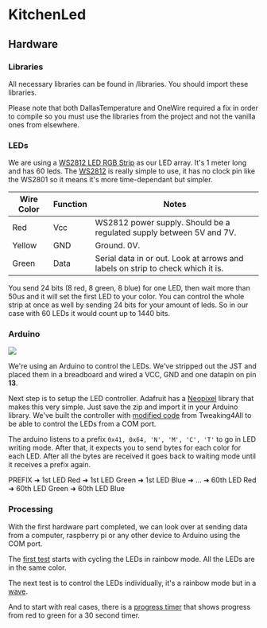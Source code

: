 # KitchenLed

## Hardware

### Libraries

All necessary libraries can be found in /libraries. You should import these libraries. 

Please note that both DallasTemperature and OneWire required a fix in order to compile so you must use the libraries from the project and not the vanilla ones from elsewhere.

### LEDs

We are using a [WS2812 LED RGB Strip](https://www.sparkfun.com/products/12025) as our LED array. It's 1 meter long and has 60 leds. The [WS2812](http://i.il.ly/kitchenled/WS2812.pdf) is really simple to use, it has no clock pin like the WS2801 so it means it's more time-dependant but simpler.

Wire Color | Function | Notes
---------- | -------- | -----
Red        | Vcc      | WS2812 power supply. Should be a regulated supply between 5V and 7V.
Yellow     | GND      | Ground. 0V.
Green      | Data     | Serial data in or out. Look at arrows and labels on strip to check which it is.

You send 24 bits (8 red, 8 green, 8 blue) for one LED, then wait more than 50us and it will set the first LED to your color. You can control the whole strip at once as well by sending 24 bits for your amount of leds. So in our case with 60 LEDs it would count up to 1440 bits.

### Arduino

![](http://i.il.ly/kitchenled/arduino.jpg)

We're using an Arduino to control the LEDs. We've stripped out the JST and placed them in a breadboard and wired a VCC, GND and one datapin on pin **13**.

Next step is to setup the LED controller. Adafruit has a [Neopixel](https://github.com/adafruit/Adafruit_NeoPixel) library that makes this very simple. Just save the zip and import it in your Arduino library. We've built the controller with [modified code](https://github.com/Illyism/KitchenLed/blob/master/led/led.ino) from Tweaking4All to be able to control the LEDs from a COM port.

The arduino listens to a prefix `0x41, 0x64, 'N', 'M', 'C', 'T'` to go in LED writing mode. After that, it expects you to send bytes for each color for each LED. After all the bytes are received it goes back to waiting mode until it receives a prefix again.

PREFIX ➜ 1st LED Red ➜ 1st LED Green ➜ 1st LED Blue ➜ ... ➜ 60th LED Red ➜ 60th LED Green ➜ 60th LED Blue


### Processing

With the first hardware part completed, we can look over at sending data from a computer, raspberry pi or any other device to Arduino using the COM port.

The [first test](https://github.com/Illyism/KitchenLed/blob/master/test/rainbow/rainbow.pde) starts with cycling the LEDs in rainbow mode. All the LEDs are in the same color.

The next test is to control the LEDs individually, it's a rainbow mode but in a [wave](https://github.com/Illyism/KitchenLed/blob/master/test/wave/wave.pde).

And to start with real cases, there is a [progress timer](https://github.com/Illyism/KitchenLed/blob/master/test/progress/progress.pde) that shows progress from red to green for a 30 second timer.
